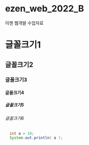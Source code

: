 # ezen_web_2022_B
이젠 웹개발 수업자료

# 글꼴크기1
## 글꼴크기2
### 글꼴크기3
#### 글꼴크기4
##### 글꼴크기5
###### 글꼴크기6


``` java
  int a = 10;
  System.out.println( a );
```
